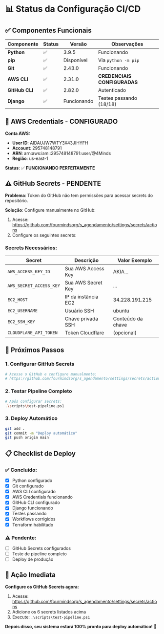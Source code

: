 # 📊 Status da Configuração CI/CD

## ✅ **Componentes Funcionais**

| Componente | Status | Versão | Observações |
|------------|--------|---------|-------------|
| **Python** | ✅ | 3.9.5 | Funcionando |
| **pip** | ✅ | Disponível | Via `python -m pip` |
| **Git** | ✅ | 2.43.0 | Funcionando |
| **AWS CLI** | ✅ | 2.31.0 | **CREDENCIAIS CONFIGURADAS** |
| **GitHub CLI** | ✅ | 2.82.0 | Autenticado |
| **Django** | ✅ | Funcionando | Testes passando (18/18) |

## 🔧 **AWS Credentials - CONFIGURADO**

**Conta AWS:**
- **User ID**: AIDAUJW7WTY3X43JIHYFH
- **Account**: 295748148791
- **ARN**: arn:aws:iam::295748148791:user/@4Minds
- **Região**: us-east-1

**Status**: ✅ **FUNCIONANDO PERFEITAMENTE**

## ⚠️ **GitHub Secrets - PENDENTE**

**Problema**: Token do GitHub não tem permissões para acessar secrets do repositório.

**Solução**: Configure manualmente no GitHub:
1. Acesse: https://github.com/fourmindsorg/s_agendamento/settings/secrets/actions
2. Configure os seguintes secrets:

### **Secrets Necessários:**

| Secret | Descrição | Valor Exemplo |
|--------|-----------|---------------|
| `AWS_ACCESS_KEY_ID` | Sua AWS Access Key | AKIA... |
| `AWS_SECRET_ACCESS_KEY` | Sua AWS Secret Key | ... |
| `EC2_HOST` | IP da instância EC2 | 34.228.191.215 |
| `EC2_USERNAME` | Usuário SSH | ubuntu |
| `EC2_SSH_KEY` | Chave privada SSH | Conteúdo da chave |
| `CLOUDFLARE_API_TOKEN` | Token Cloudflare | (opcional) |

## 🚀 **Próximos Passos**

### **1. Configurar GitHub Secrets**
```bash
# Acesse o GitHub e configure manualmente:
# https://github.com/fourmindsorg/s_agendamento/settings/secrets/actions
```

### **2. Testar Pipeline Completo**
```bash
# Após configurar secrets:
.\scripts\test-pipeline.ps1
```

### **3. Deploy Automático**
```bash
git add .
git commit -m "Deploy automático"
git push origin main
```

## 📋 **Checklist de Deploy**

### **✅ Concluído:**
- [x] Python configurado
- [x] Git configurado
- [x] AWS CLI configurado
- [x] AWS Credentials funcionando
- [x] GitHub CLI configurado
- [x] Django funcionando
- [x] Testes passando
- [x] Workflows corrigidos
- [x] Terraform habilitado

### **⚠️ Pendente:**
- [ ] GitHub Secrets configurados
- [ ] Teste de pipeline completo
- [ ] Deploy de produção

## 🎯 **Ação Imediata**

**Configure os GitHub Secrets agora:**
1. Acesse: https://github.com/fourmindsorg/s_agendamento/settings/secrets/actions
2. Adicione os 6 secrets listados acima
3. Execute: `.\scripts\test-pipeline.ps1`

**Depois disso, seu sistema estará 100% pronto para deploy automático!** 🚀
